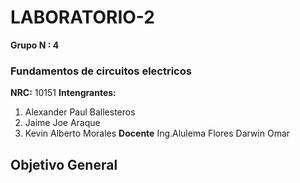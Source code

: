 # LABORATORIO-2
**Grupo N : 4**
### Fundamentos de circuitos electricos 
**NRC:** 10151
**Intengrantes:**
1. Alexander Paul Ballesteros
2.  Jaime Joe Araque
3.   Kevin Alberto Morales 
**Docente** Ing.Alulema Flores Darwin Omar 

## Objetivo General
